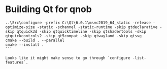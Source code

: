 # Building Qt for qnob

````
..\Src\configure -prefix C:\Qt\6.0.1\msvc2019_64_static -release -optimize-size -static -schannel -static-runtime -skip qtdeclarative -skip qtquick3d -skip qtquicktimeline -skip qtshadertools -skip qtquickcontrols2 -skip qt5compat -skip qtwayland -skip qtsvg
cmake --build . --parallel
cmake --install .
```

Looks like it might make sense to go through `configure -list-features`.
